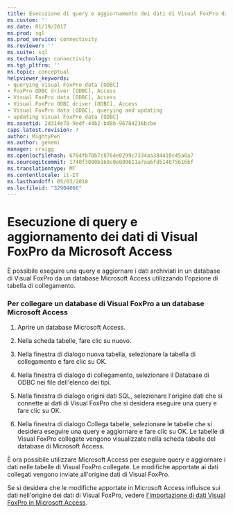 ```yaml
---
title: Esecuzione di query e aggiornamento dei dati di Visual FoxPro da Microsoft Access | Documenti Microsoft
ms.custom: ''
ms.date: 01/19/2017
ms.prod: sql
ms.prod_service: connectivity
ms.reviewer: ''
ms.suite: sql
ms.technology: connectivity
ms.tgt_pltfrm: ''
ms.topic: conceptual
helpviewer_keywords:
- querying Visual FoxPro data [ODBC]
- FoxPro ODBC driver [ODBC], Access
- Visual FoxPro data [ODBC], Access
- Visual FoxPro ODBC driver [ODBC], Access
- Visual FoxPro data [ODBC], querying and updating
- updating Visual FoxPro data [ODBC]
ms.assetid: 2d314e78-9edf-44b2-bd8b-96784236bcbe
caps.latest.revision: 7
author: MightyPen
ms.author: genemi
manager: craigg
ms.openlocfilehash: 6704fb70b7c8764e0299c7334aa384410c45a0a7
ms.sourcegitcommit: 1740f3090b168c0e809611a7aa6fd514075616bf
ms.translationtype: MT
ms.contentlocale: it-IT
ms.lasthandoff: 05/03/2018
ms.locfileid: "32904066"
---
```

# <a name="querying-and-updating-visual-foxpro-data-from-microsoft-access"></a>Esecuzione di query e aggiornamento dei dati di Visual FoxPro da Microsoft Access
È possibile eseguire una query e aggiornare i dati archiviati in un database di Visual FoxPro da un database Microsoft Access utilizzando l'opzione di tabella di collegamento.  
  
### <a name="to-link-a-visual-foxpro-database-to-a-microsoft-access-database"></a>Per collegare un database di Visual FoxPro a un database Microsoft Access  
  
1.  Aprire un database Microsoft Access.  
  
2.  Nella scheda tabelle, fare clic su nuovo.  
  
3.  Nella finestra di dialogo nuova tabella, selezionare la tabella di collegamento e fare clic su OK.  
  
4.  Nella finestra di dialogo di collegamento, selezionare il Database di ODBC nei file dell'elenco dei tipi.  
  
5.  Nella finestra di dialogo origini dati SQL, selezionare l'origine dati che si connette ai dati di Visual FoxPro che si desidera eseguire una query e fare clic su OK.  
  
6.  Nella finestra di dialogo Collega tabelle, selezionare le tabelle che si desidera eseguire una query e aggiornare e fare clic su OK. Le tabelle di Visual FoxPro collegate vengono visualizzate nella scheda tabelle del database di Microsoft Access.  
  
 È ora possibile utilizzare Microsoft Access per eseguire query e aggiornare i dati nelle tabelle di Visual FoxPro collegate. Le modifiche apportate ai dati collegati vengono inviate all'origine dati di Visual FoxPro.  
  
 Se si desidera che le modifiche apportate in Microsoft Access influisce sui dati nell'origine dei dati di Visual FoxPro, vedere [l'importazione di dati Visual FoxPro in Microsoft Access](../../odbc/microsoft/importing-visual-foxpro-data-into-microsoft-access.md).
